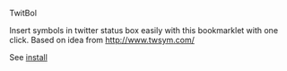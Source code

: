 TwitBol

Insert symbols in twitter status box easily with this bookmarklet with one click. Based on idea from http://www.twsym.com/

See [install](http://0x564242.me/2010/03/31/twitbol-insert-symbols-in-twitter-status-box-easily)